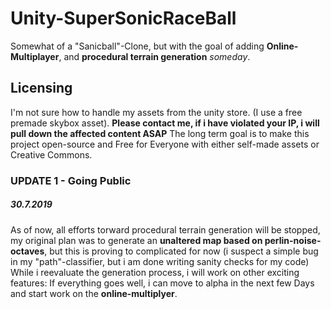 # Unity-SuperSonicRaceBall

Somewhat of a "Sanicball"-Clone, but with the goal of adding **Online-Multiplayer**, and **procedural terrain generation** *someday*.

## Licensing
I'm not sure how to handle my assets from the unity store. (I use a free premade skybox asset). **Please contact me, if i have violated your IP, i will pull down the affected content ASAP**
The long term goal is to make this project open-source and Free for Everyone with either self-made assets or Creative Commons.

### UPDATE 1  - Going Public
##### 30.7.2019
As of now, all efforts torward procedural terrain generation will be stopped, my original plan was to generate an **unaltered map based on perlin-noise-octaves**, but this is proving to complicated for now (i suspect a simple bug in my "path"-classifier, but i am done writing sanity checks for my code)
While i reevaluate the generation process, i will work on other exciting features: If everything goes well, i can move to alpha in the next few Days and start work on the **online-multiplyer**.


